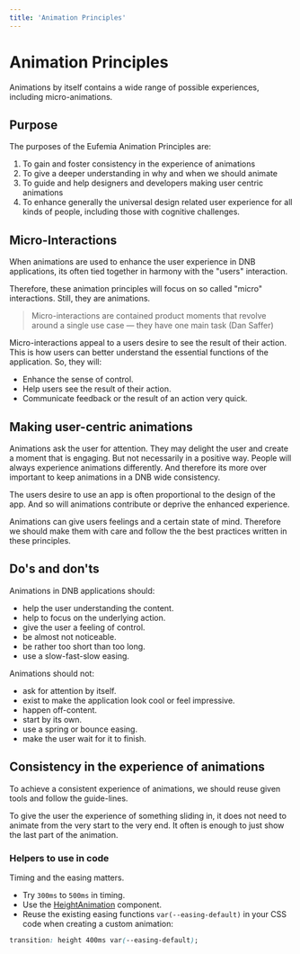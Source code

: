 ```yaml
---
title: 'Animation Principles'
---
```


# Animation Principles

Animations by itself contains a wide range of possible experiences, including micro-animations.

## Purpose

The purposes of the Eufemia Animation Principles are:

1. To gain and foster consistency in the experience of animations
2. To give a deeper understanding in why and when we should animate
3. To guide and help designers and developers making user centric animations
4. To enhance generally the universal design related user experience for all kinds of people, including those with cognitive challenges.

## Micro-Interactions

When animations are used to enhance the user experience in DNB applications, its often tied together in harmony with the "users" interaction.

Therefore, these animation principles will focus on so called "micro" interactions. Still, they are animations.

> Micro-interactions are contained product moments that revolve around a single use case — they have one main task (Dan Saffer)

Micro-interactions appeal to a users desire to see the result of their action. This is how users can better understand the essential functions of the application. So, they will:

- Enhance the sense of control.
- Help users see the result of their action.
- Communicate feedback or the result of an action very quick.

## Making user-centric animations

Animations ask the user for attention. They may delight the user and create a moment that is engaging. But not necessarily in a positive way. People will always experience animations differently. And therefore its more over important to keep animations in a DNB wide consistency.

The users desire to use an app is often proportional to the design of the app. And so will animations contribute or deprive the enhanced experience.

Animations can give users feelings and a certain state of mind. Therefore we should make them with care and follow the the best practices written in these principles.

## Do's and don'ts

Animations in DNB applications should:

- help the user understanding the content.
- help to focus on the underlying action.
- give the user a feeling of control.
- be almost not noticeable.
- be rather too short than too long.
- use a slow-fast-slow easing.

Animations should not:

- ask for attention by itself.
- exist to make the application look cool or feel impressive.
- happen off-content.
- start by its own.
- use a spring or bounce easing.
- make the user wait for it to finish.

## Consistency in the experience of animations

To achieve a consistent experience of animations, we should reuse given tools and follow the guide-lines.

To give the user the experience of something sliding in, it does not need to animate from the very start to the very end. It often is enough to just show the last part of the animation.

### Helpers to use in code

Timing and the easing matters.

- Try `300ms` to `500ms` in timing.
- Use the [HeightAnimation](/uilib/components/height-animation/) component.
- Reuse the existing easing functions `var(--easing-default)` in your CSS code when creating a custom animation:

```css
transition: height 400ms var(--easing-default);
```
